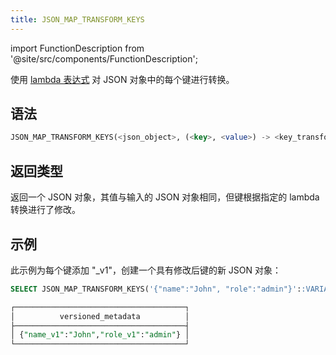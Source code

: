```yaml
---
title: JSON_MAP_TRANSFORM_KEYS
---
```

import FunctionDescription from '@site/src/components/FunctionDescription';

<FunctionDescription description="引入或更新于：v1.2.652"/>

使用 [lambda 表达式](../../00-sql-reference/42-lambda-expressions.md) 对 JSON 对象中的每个键进行转换。

## 语法

```sql
JSON_MAP_TRANSFORM_KEYS(<json_object>, (<key>, <value>) -> <key_transformation>)
```

## 返回类型

返回一个 JSON 对象，其值与输入的 JSON 对象相同，但键根据指定的 lambda 转换进行了修改。

## 示例

此示例为每个键添加 "_v1"，创建一个具有修改后键的新 JSON 对象：

```sql
SELECT JSON_MAP_TRANSFORM_KEYS('{"name":"John", "role":"admin"}'::VARIANT, (k, v) -> CONCAT(k, '_v1')) AS versioned_metadata;

┌──────────────────────────────────────┐
│          versioned_metadata          │
├──────────────────────────────────────┤
│ {"name_v1":"John","role_v1":"admin"} │
└──────────────────────────────────────┘
```